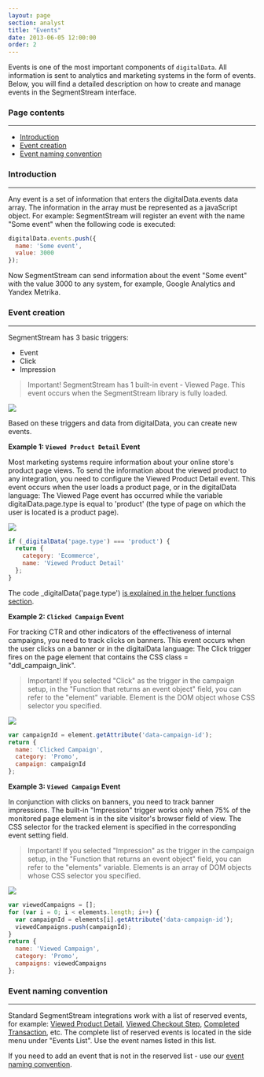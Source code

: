 ```yaml
---
layout: page
section: analyst
title: "Events"
date: 2013-06-05 12:00:00
order: 2
---
```


Events is one of the most important components of `digitalData`. All information is sent to analytics and marketing systems in the form of events. Below, you will find a detailed description on how to create and manage events in the SegmentStream interface.

### Page contents
------
<ul class="page-navigation">
  <li><a href="#0">Introduction</a></li>
  <li><a href="#1">Event creation</a></li>
  <li><a href="#4">Event naming convention</a></li>
</ul>

### <a name="0"></a>Introduction
------
Any event is a set of information that enters the digitalData.events data array. The information in the array must be represented as a javaScript object.
For example: SegmentStream will register an event with the name "Some event" when the following code is executed:
```javascript
digitalData.events.push({
  name: 'Some event',
  value: 3000
});
```
Now SegmentStream can send information about the event "Some event" with the value 3000 to any system, for example, Google Analytics and Yandex Metrika.

### <a name="1"></a>Event creation
------
SegmentStream has 3 basic triggers:
* Event
* Click
* Impression

>Important! SegmentStream has 1 built-in event - Viewed Page. This event occurs when the SegmentStream library is fully loaded.

![](/img/events.1.png)

Based on these triggers and data from digitalData, you can create new events.


**Example 1: `Viewed Product Detail` Event**

Most marketing systems require information about your online store's product page views. To send the information about the viewed product to any integration, you need to configure the Viewed Product Detail event. This event occurs when the user loads a product page, or in the digitalData language: The Viewed Page event has occurred while the variable digitalData.page.type is equal to 'product' (the type of page on which the user is located is a product page).

![](/img/events.2.png)

```javascript
if (_digitalData('page.type') === 'product') {
  return {
    category: 'Ecommerce',
    name: 'Viewed Product Detail'
  };
}
```
The code _digitalData('page.type') [is explained in the helper functions section](/for-developer/helpers).


**Example 2: `Clicked Campaign` Event**

For tracking CTR and other indicators of the effectiveness of internal campaigns, you need to track clicks on banners. This event occurs when the user clicks on a banner or in the digitalData language: The Click trigger fires on the page element that contains the CSS class = "ddl_campaign_link".
> Important! If you selected "Click" as the trigger in the campaign setup, in the "Function that returns an event object" field, you can refer to the "element" variable. Element is the DOM object whose CSS selector you specified.

![](/img/events.3.png)

```javascript
var campaignId = element.getAttribute('data-campaign-id');
return {
  name: 'Clicked Campaign',
  category: 'Promo',
  campaign: campaignId
};
```

**Example 3: `Viewed Campaign` Event**

In conjunction with clicks on banners, you need to track banner impressions. The built-in "Impression" trigger works only when 75% of the monitored page element is in the site visitor's browser field of view. The CSS selector for the tracked element is specified in the corresponding event setting field.
> Important! If you selected "Impression" as the trigger in the campaign setup, in the "Function that returns an event object" field, you can refer to the "elements" variable. Elements is an array of DOM objects whose CSS selector you specified.

![](/img/events.4.png)

```javascript
var viewedCampaigns = [];
for (var i = 0; i < elements.length; i++) {
  var campaignId = elements[i].getAttribute('data-campaign-id');
  viewedCampaigns.push(campaignId);
}
return {
  name: 'Viewed Campaign',
  category: 'Promo',
  campaigns: viewedCampaigns
};
```

### <a name="4"></a>Event naming convention
------
Standard SegmentStream integrations work with a list of reserved events, for example: [Viewed Product Detail](/events/viewed-product-detail), [Viewed Checkout Step](/events/viewed-checkout-step), [Completed Transaction](/events/completed-transaction), etc.
The complete list of reserved events is located in the side menu under "Events List". Use the event names listed in this list.

If you need to add an event that is not in the reserved list - use our [event naming convention](/for-developer/naming).
